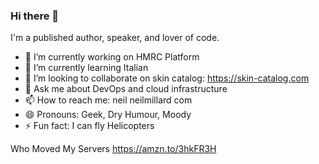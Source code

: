 ### Hi there 👋

I'm a published author, speaker, and lover of code.

- 🔭 I’m currently working on HMRC Platform
- 🌱 I’m currently learning Italian
- 👯 I’m looking to collaborate on skin catalog: <https://skin-catalog.com>
- 💬 Ask me about DevOps and cloud infrastructure
- 📫 How to reach me: neil <at> neilmillard <dot> com
- 😄 Pronouns: Geek, Dry Humour, Moody
- ⚡ Fun fact: I can fly Helicopters

Who Moved My Servers <https://amzn.to/3hkFR3H>
